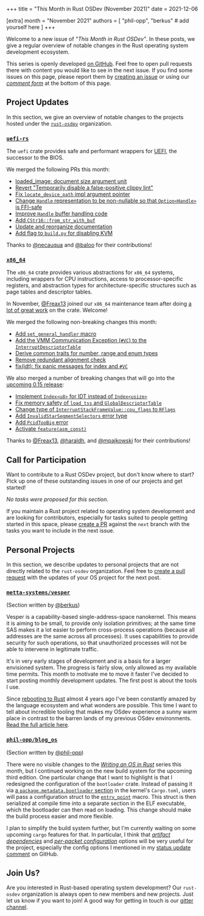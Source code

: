 +++
title = "This Month in Rust OSDev (November 2021)"
date = 2021-12-06

[extra]
month = "November 2021"
authors = [
    "phil-opp",
    "berkus"
    # add yourself here
]
+++

Welcome to a new issue of _"This Month in Rust OSDev"_. In these posts, we give a regular overview of notable changes in the Rust operating system development ecosystem.

<!-- more -->

This series is openly developed [on GitHub](https://github.com/rust-osdev/homepage/). Feel free to open pull requests there with content you would like to see in the next issue. If you find some issues on this page, please report them by [creating an issue](https://github.com/rust-osdev/homepage/issues/new) or using our [_comment form_](#comment-form) at the bottom of this page.

<!--
    This is a draft for the upcoming "This Month in Rust OSDev (November 2021)" post.
    Feel free to create pull requests against the `next` branch to add your
    content here.
    Please take a look at the past posts on https://rust-osdev.com/ to see the
    general structure of these posts.
-->

## Project Updates

In this section, we give an overview of notable changes to the projects hosted under the [`rust-osdev`] organization.

[`rust-osdev`]: https://github.com/rust-osdev/about

### [`uefi-rs`](https://github.com/rust-osdev/uefi-rs)

The `uefi` crate provides safe and performant wrappers for [UEFI](https://en.wikipedia.org/wiki/Unified_Extensible_Firmware_Interface), the successor to the BIOS.

We merged the following PRs this month:

- [loaded_image: document size argument unit](https://github.com/rust-osdev/uefi-rs/pull/308)
- [Revert "Temporarily disable a false-positive clippy lint"](https://github.com/rust-osdev/uefi-rs/pull/312)
- [Fix `locate_device_path` impl argument pointer](https://github.com/rust-osdev/uefi-rs/pull/310)
- [Change `Handle` representation to be non-nullable so that `Option<Handle>` is FFI-safe](https://github.com/rust-osdev/uefi-rs/pull/309)
- [Improve `Handle` buffer handling code](https://github.com/rust-osdev/uefi-rs/pull/314)
- [Add `CStr16::from_str_with_buf`](https://github.com/rust-osdev/uefi-rs/pull/291)
- [Update and reorganize documentation](https://github.com/rust-osdev/uefi-rs/pull/315)
- [Add flag to `build.py` for disabling KVM](https://github.com/rust-osdev/uefi-rs/pull/316)

Thanks to [@necauqua](https://github.com/necauqua) and [@baloo](https://github.com/baloo) for their contributions!

### [`x86_64`](https://github.com/rust-osdev/x86_64)

The `x86_64` crate provides various abstractions for `x86_64` systems, including wrappers for CPU instructions, access to processor-specific registers, and abstraction types for architecture-specific structures such as page tables and descriptor tables.

In November, [@Freax13](https://github.com/Freax13) joined our `x86_64` maintenance team after doing [a lot of great work](https://github.com/rust-osdev/x86_64/pulls?q=is%3Apr+is%3Aclosed+author%3AFreax13) on the crate. Welcome!

We merged the following non-breaking changes this month:

- [Add `set_general_handler` macro](https://github.com/rust-osdev/x86_64/pull/285)
- [Add the VMM Communication Exception (`#VC`) to the `InterruptDescriptorTable`](https://github.com/rust-osdev/x86_64/pull/313)
- [Derive common traits for number, range and enum types](https://github.com/rust-osdev/x86_64/pull/315)
- [Remove redundant alignment check](https://github.com/rust-osdev/x86_64/pull/314)
- [fix(idt): fix panic messages for index and `#VC`](https://github.com/rust-osdev/x86_64/pull/321)

We also merged a number of breaking changes that will go into the [upcoming 0.15 release](https://github.com/rust-osdev/x86_64/issues/262):

- [Implement `Index<u8>` for IDT instead of `Index<usize>`](https://github.com/rust-osdev/x86_64/pull/319)
- [Fix memory safety of `load_tss` and `GlobalDescriptorTable`](https://github.com/rust-osdev/x86_64/pull/323)
- [Change type of `InterruptStackFrameValue::cpu_flags` to `RFlags`](https://github.com/rust-osdev/x86_64/pull/324)
- [Add `InvalidStarSegmentSelectors` error type](https://github.com/rust-osdev/x86_64/pull/317)
- [Add `PcidTooBig` error](https://github.com/rust-osdev/x86_64/pull/316)
- [Activate `feature(asm_const)`](https://github.com/rust-osdev/x86_64/pull/320)

Thanks to [@Freax13](https://github.com/Freax13), [@haraldh](https://github.com/haraldh), and [@mpajkowski](https://github.com/mpajkowski) for their contributions!

## Call for Participation

Want to contribute to a Rust OSDev project, but don't know where to start? Pick up one of these outstanding
issues in one of our projects and get started!

<!--
Please use the following template for adding items:
- [(`repo_name`) Issue Description](https://example.com/link-to-issue)
-->

<span class="gray">

_No tasks were proposed for this section._

</span>

If you maintain a Rust project related to operating system development and are looking for contributors, especially for tasks suited to people getting started in this space, please [create a PR](https://github.com/rust-osdev/homepage/pulls) against the `next` branch with the tasks you want to include in the next issue.

## Personal Projects

In this section, we describe updates to personal projects that are not directly related to the `rust-osdev` organization. Feel free to [create a pull request](https://github.com/rust-osdev/homepage/pulls) with the updates of your OS project for the next post.

### [`metta-systems/vesper`](https://github.com/metta-systems/vesper)

<span class="gray">(Section written by [@berkus](https://github.com/berkus))</span>

Vesper is a capability-based single-address-space nanokernel. This means it is aiming to be small, to provide only isolation primitives; at the same time SAS makes it a lot easier to perform cross-process operations (because all addresses are the same across all processes). It uses capabilities to provide security for such operations, so that unauthorized processes will not be able to intervene in legitimate traffic.

It's in very early stages of development and is a basis for a larger envisioned system. The progress is fairly slow, only allowed as my available time permits. This month to motivate me to move it faster I've decided to start posting monthly development updates. The first post is about the tools I use.

Since [rebooting to Rust](https://metta.systems/blog/reboot-to-rust/) almost 4 years ago I've been constantly amazed by the language ecosystem and what wonders are possible. This time I want to tell about incredible tooling that makes my OSdev experience a sunny warm place in contrast to the barren lands of my previous OSdev environments. [Read the full article here](https://metta.systems/blog/osdev-tooling/).

### [`phil-opp/blog_os`](https://github.com/phil-opp/blog_os)

<span class="gray">(Section written by [@phil-opp](https://github.com/phil-opp))</span>

There were no visible changes to the [_Writing an OS in Rust_](https://os.phil-opp.com/) series this month, but I continued working on the new build system for the upcoming third edition. One particular change that I want to highlight is that I redesigned the configuration of the `bootloader` crate. Instead of passing it via [a `package.metadata.bootloader` section](https://docs.rs/bootloader/0.10.9/bootloader/struct.Config.html) in the kernel's `Cargo.toml`, users will pass a configuration struct to the [`entry_point`](https://docs.rs/bootloader/0.10.9/bootloader/macro.entry_point.html) macro. This struct is then serialized at compile time into a separate section in the ELF executable, which the bootloader can then read on loading. This change should make the build process easier and more flexible.

I plan to simplify the build system further, but I'm currently waiting on some upcoming `cargo` features for that. In particular, I think that [_artifact dependencies_](https://github.com/rust-lang/cargo/pull/9992) and [_per-packet configuration_](https://internals.rust-lang.org/t/proposal-move-some-cargo-config-settings-to-cargo-toml/13336) options will be very useful for the project, especially the config options I mentioned in my [status update comment](https://github.com/phil-opp/blog_os/issues/1063#issuecomment-968341112) on GitHub.

## Join Us?

Are you interested in Rust-based operating system development? Our `rust-osdev` organization is always open to new members and new projects. Just let us know if you want to join! A good way for getting in touch is our [gitter channel](https://gitter.im/rust-osdev/Lobby).

